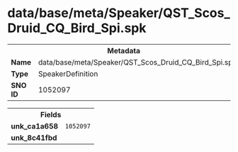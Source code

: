 <h1>data/base/meta/Speaker/QST_Scos_Druid_CQ_Bird_Spi.spk</h1><table><tr><th colspan="100%">Metadata</th></tr><tr><td><b>Name</b></td><td>data/base/meta/Speaker/QST_Scos_Druid_CQ_Bird_Spi.spk</td></tr><tr><td><b>Type</b></td><td>SpeakerDefinition</td></tr><tr><td><b>SNO ID</b></td><td>1052097</td></tr></table>

<table><tr><th colspan="100%">Fields</th></tr><tr><td><b>unk_ca1a658</b></td><td><code>1052097</code></td></tr><tr><td><b>unk_8c41fbd</b></td><td></td></tr></table>

